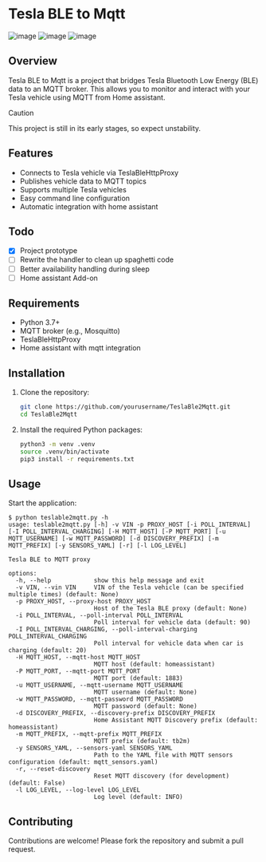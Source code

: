# Tesla BLE to Mqtt

![image](https://github.com/user-attachments/assets/6870823b-899b-4706-bfb8-272f8deb32f6)
![image](https://github.com/user-attachments/assets/66841ccf-9ed1-446f-adef-f274f25d983e)
![image](https://github.com/user-attachments/assets/1e257de9-1b73-4436-a76f-a2cab549910c)

## Overview

Tesla BLE to Mqtt is a project that bridges Tesla Bluetooth Low Energy (BLE) data to an MQTT broker. This allows you to monitor and interact with your Tesla vehicle using MQTT from Home assistant.

> [!CAUTION]
> This project is still in its early stages, so expect unstability.

## Features

- Connects to Tesla vehicle via TeslaBleHttpProxy
- Publishes vehicle data to MQTT topics
- Supports multiple Tesla vehicles
- Easy command line configuration
- Automatic integration with home assistant

## Todo

- [x] Project prototype
- [ ] Rewrite the handler to clean up spaghetti code
- [ ] Better availability handling during sleep
- [ ] Home assistant Add-on

## Requirements

- Python 3.7+
- MQTT broker (e.g., Mosquitto)
- TeslaBleHttpProxy
- Home assistant with mqtt integration

## Installation

1. Clone the repository:
    ```sh
    git clone https://github.com/yourusername/TeslaBle2Mqtt.git
    cd TeslaBle2Mqtt
    ```

2. Install the required Python packages:
    ```sh
    python3 -m venv .venv
    source .venv/bin/activate
    pip3 install -r requirements.txt
    ```

## Usage

Start the application:
```
$ python teslable2mqtt.py -h
usage: teslable2mqtt.py [-h] -v VIN -p PROXY_HOST [-i POLL_INTERVAL] [-I POLL_INTERVAL_CHARGING] [-H MQTT_HOST] [-P MQTT_PORT] [-u MQTT_USERNAME] [-w MQTT_PASSWORD] [-d DISCOVERY_PREFIX] [-m MQTT_PREFIX] [-y SENSORS_YAML] [-r] [-l LOG_LEVEL]

Tesla BLE to MQTT proxy

options:
  -h, --help            show this help message and exit
  -v VIN, --vin VIN     VIN of the Tesla vehicle (can be specified multiple times) (default: None)
  -p PROXY_HOST, --proxy-host PROXY_HOST
                        Host of the Tesla BLE proxy (default: None)
  -i POLL_INTERVAL, --poll-interval POLL_INTERVAL
                        Poll interval for vehicle data (default: 90)
  -I POLL_INTERVAL_CHARGING, --poll-interval-charging POLL_INTERVAL_CHARGING
                        Poll interval for vehicle data when car is charging (default: 20)
  -H MQTT_HOST, --mqtt-host MQTT_HOST
                        MQTT host (default: homeassistant)
  -P MQTT_PORT, --mqtt-port MQTT_PORT
                        MQTT port (default: 1883)
  -u MQTT_USERNAME, --mqtt-username MQTT_USERNAME
                        MQTT username (default: None)
  -w MQTT_PASSWORD, --mqtt-password MQTT_PASSWORD
                        MQTT password (default: None)
  -d DISCOVERY_PREFIX, --discovery-prefix DISCOVERY_PREFIX
                        Home Assistant MQTT Discovery prefix (default: homeassistant)
  -m MQTT_PREFIX, --mqtt-prefix MQTT_PREFIX
                        MQTT prefix (default: tb2m)
  -y SENSORS_YAML, --sensors-yaml SENSORS_YAML
                        Path to the YAML file with MQTT sensors configuration (default: mqtt_sensors.yaml)
  -r, --reset-discovery
                        Reset MQTT discovery (for development) (default: False)
  -l LOG_LEVEL, --log-level LOG_LEVEL
                        Log level (default: INFO)
```


## Contributing

Contributions are welcome! Please fork the repository and submit a pull request.

